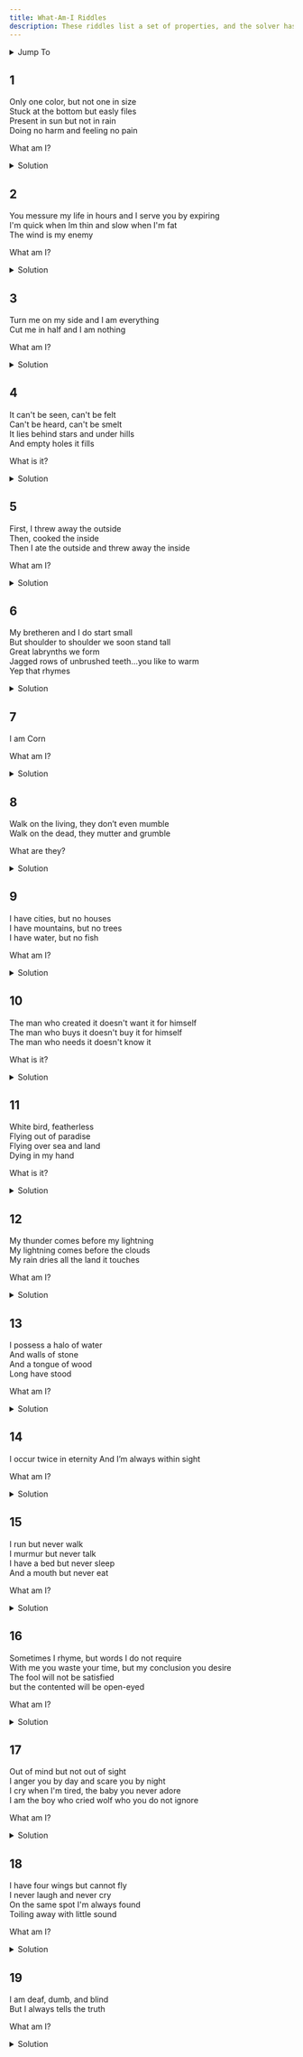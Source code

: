 ```yaml
---
title: What-Am-I Riddles
description: These riddles list a set of properties, and the solver has to identify the (hopefully unique) thing that posesses them.
---
```


<details>
<summary>Jump To</summary>

- [1](#1)
- [2](#2)
- [3](#3)
- [4](#4)
- [5](#5)
- [6](#6)
- [7](#7)
- [8](#8)
- [9](#9)
- [10](#10)
- [11](#11)
- [12](#12)
- [13](#13)
- [14](#14)
- [15](#15)
- [16](#16)
- [17](#17)
- [18](#18)
- [19](#19)

</details>

## 1

Only one color, but not one in size<br>
Stuck at the bottom but easly files<br>
Present in sun but not in rain<br>
Doing no harm and feeling no pain

What am I?

<details>
    <summary>Solution</summary>
    A shadow
</details>

## 2

You messure my life in hours and I serve you by expiring<br>
I'm quick when Im thin and slow when I'm fat<br>
The wind is my enemy

What am I?

<details>
    <summary>Solution</summary>
    A candle
</details>

## 3

Turn me on my side and I am everything<br>
Cut me in half and I am nothing

What am I?

<details>
    <summary>Solution</summary>
    The infinity symbol
</details>

## 4

It can't be seen, can't be felt<br>
Can't be heard, can't be smelt<br>
It lies behind stars and under hills<br>
And empty holes it fills

What is it?

<details>
    <summary>Solution</summary>
    Darkness
</details>

## 5

First, I threw away the outside<br>
Then, cooked the inside<br>
Then I ate the outside and threw away the inside

What am I?

<details>
    <summary>Solution</summary>
    Corn
</details>

## 6

My bretheren and I do start small<br>
But shoulder to shoulder we soon stand tall<br>
Great labrynths we form<br>
Jagged rows of unbrushed teeth…you like to warm<br>
Yep that rhymes

<details>
    <summary>Solution</summary>
    Corn
</details>

## 7

I am Corn

What am I?

<details>
    <summary>Solution</summary>
    Corn
</details>

## 8

Walk on the living, they don’t even mumble<br>
Walk on the dead, they mutter and grumble

What are they?

<details>
    <summary>Solution</summary>
    Leaves
</details>

## 9

I have cities, but no houses<br>
I have mountains, but no trees<br>
I have water, but no fish

What am I?

<details>
    <summary>Solution</summary>
    A map
</details>

## 10

The man who created it doesn't want it for himself<br>
The man who buys it doesn't buy it for himself<br>
The man who needs it doesn't know it

What is it?

<details>
    <summary>Solution</summary>
    A coffin
</details>

## 11

White bird, featherless<br>
Flying out of paradise<br>
Flying over sea and land<br>
Dying in my hand

What is it?

<details>
    <summary>Solution</summary>
    A snowflake
</details>

## 12

My thunder comes before my lightning<br>
My lightning comes before the clouds<br>
My rain dries all the land it touches

What am I?

<details>
    <summary>Solution</summary>
    A volcano
</details>

## 13

I possess a halo of water<br>
And walls of stone<br>
And a tongue of wood<br>
Long have stood

What am I?

<details>
    <summary>Solution</summary>
    A castle
</details>

## 14

I occur twice in eternity
And I’m always within sight

What am I?

<details>
    <summary>Solution</summary>
    The letter "T"
</details>

## 15

I run but never walk<br>
I murmur but never talk<br>
I have a bed but never sleep<br>
And a mouth but never eat

What am I?

<details>
    <summary>Solution</summary>
    A river
</details>

## 16

Sometimes I rhyme, but words I do not require<br>
With me you waste your time, but my conclusion you desire<br>
The fool will not be satisfied<br>
but the contented will be open-eyed

What am I?

<details>
    <summary>Solution</summary>
    A riddle
</details>

## 17

Out of mind but not out of sight<br>
I anger you by day and scare you by night<br>
I cry when I'm tired, the baby you never adore<br>
I am the boy who cried wolf who you do not ignore

What am I?

<details>
    <summary>Solution</summary>
    A smoke detector
</details>

## 18

I have four wings but cannot fly<br>
I never laugh and never cry<br>
On the same spot I'm always found<br>
Toiling away with little sound

What am I?

<details>
    <summary>Solution</summary>
    A windmill<br>
    Ceiling fan would be acceptable.
</details>

## 19

I am deaf, dumb, and blind<br>
But I always tells the truth

What am I?

<details>
    <summary>Solution</summary>
    A mirror
</details>
